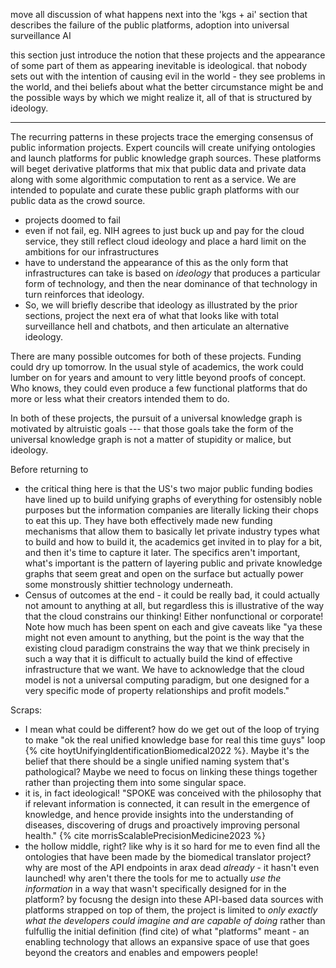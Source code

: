 move all discussion of what happens next into the 'kgs + ai' section that describes the failure of the public platforms, adoption into universal surveillance AI 

this section just introduce the notion that these projects and the appearance of some part of them as appearing inevitable is ideological. that nobody sets out with the intention of causing evil in the world - they see problems in the world, and thei beliefs about what the better circumstance might be and the possible ways by which we might realize it, all of that is structured by ideology. 

---



The recurring patterns in these projects trace the emerging consensus of public information projects. Expert councils will create unifying ontologies and launch platforms for public knowledge graph sources. These platforms will beget derivative platforms that mix that public data and private data along with some algorithmic computation to rent as a service. We are intended to populate and curate these public graph platforms with our public data as the crowd source. 

- projects doomed to fail
- even if not fail, eg. NIH agrees to just buck up and pay for the cloud service, they still reflect cloud ideology and place a hard limit on the ambitions for our infrastructures
- have to understand the appearance of this as the only form that infrastructures can take is based on *ideology* that produces a particular form of technology, and then the near dominance of that technology in turn reinforces that ideology. 
- So, we will briefly describe that ideology as illustrated by the prior sections, project the next era of what that looks like with total surveillance hell and chatbots, and then articulate an alternative ideology.




There are many possible outcomes for both of these projects. Funding could dry up tomorrow. In the usual style of academics, the work could lumber on for years and amount to very little beyond proofs of concept. Who knows, they could even produce a few functional platforms that do more or less what their creators intended them to do. 

In both of these projects, the pursuit of a universal knowledge graph is motivated by altruistic goals --- that those goals take the form of the universal knowledge graph is not a matter of stupidity or malice, but ideology.


Before returning to 


- the critical thing here is that the US's two major public funding bodies have lined up to build unifying graphs of everything for ostensibly noble purposes but the information companies are literally licking their chops to eat this up. They have both effectively made new funding mechanisms that allow them to basically let private industry types what to build and how to build it, the academics get invited in to play for a bit, and then it's time to capture it later. The specifics aren't important, what's important is the pattern of layering public and private knowledge graphs that seem great and open on the surface but actually power some monstrously shittier technology underneath.
- Census of outcomes at the end - it could be really bad, it could actually not amount to anything at all, but regardless this is illustrative of the way that the cloud constrains our thinking! Either nonfunctional or corporate! Note how much has been spent on each and give caveats like "ya these might not even amount to anything, but the point is the way that the existing cloud paradigm constrains the way that we think precisely in such a way that it is difficult to actually build the kind of effective infrastructure that we want. We have to acknowledge that the cloud model is not a universal computing paradigm, but one designed for a very specific mode of property relationships and profit models."

Scraps:

- I mean what could be different? how do we get out of the loop of trying to make "ok the real unified knowledge base for real this time guys" loop {% cite hoytUnifyingIdentificationBiomedical2022 %}. Maybe it's the belief that there should be a single unified naming system that's pathological? Maybe we need to focus on linking these things together rather than projecting them into some singular space.
- it is, in fact ideological! "SPOKE was conceived with the philosophy that if relevant information is connected, it can result in the emergence of knowledge, and hence provide insights into the understanding of diseases, discovering of drugs and proactively improving personal health." {% cite morrisScalablePrecisionMedicine2023 %}
- the hollow middle, right? like why is it so hard for me to even find all the ontologies that have been made by the biomedical translator project? why are most of the API endpoints in arax dead *already* - it hasn't even launched! why aren't there the tools for me to actually *use the information* in a way that wasn't specifically designed for in the platform? by focusng the design into these API-based data sources with platforms strapped on top of them, the project is limited to *only exactly what the developers could imagine and are capable of doing* rather than fulfullig the initial definition (find cite) of what "platforms" meant - an enabling technology that allows an expansive space of use that goes beyond the creators and enables and empowers people!
